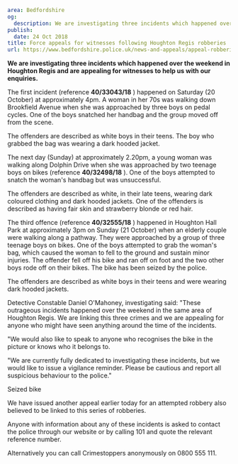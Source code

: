 ```yaml
area: Bedfordshire
og:
  description: We are investigating three incidents which happened over the weekend in Houghton Regis and we are appealing for help with our enquiries.
publish:
  date: 24 Oct 2018
title: Force appeals for witnesses following Houghton Regis robberies
url: https://www.bedfordshire.police.uk/news-and-appeals/appeal-robberies-houghton-regis-oct18
```

**We are investigating three incidents which happened over the weekend in Houghton Regis and are appealing for witnesses to help us with our enquiries.**

The first incident (reference **40/33043/18** ) happened on Saturday (20 October) at approximately 4pm. A woman in her 70s was walking down Brookfield Avenue when she was approached by three boys on pedal cycles. One of the boys snatched her handbag and the group moved off from the scene.

The offenders are described as white boys in their teens. The boy who grabbed the bag was wearing a dark hooded jacket.

The next day (Sunday) at approximately 2.20pm, a young woman was walking along Dolphin Drive when she was approached by two teenage boys on bikes (reference **40/32498/18** ). One of the boys attempted to snatch the woman's handbag but was unsuccessful.

The offenders are described as white, in their late teens, wearing dark coloured clothing and dark hooded jackets. One of the offenders is described as having fair skin and strawberry blonde or red hair.

The third offence (reference **40/32555/18** ) happened in Houghton Hall Park at approximately 3pm on Sunday (21 October) when an elderly couple were walking along a pathway. They were approached by a group of three teenage boys on bikes. One of the boys attempted to grab the woman's bag, which caused the woman to fell to the ground and sustain minor injuries. The offender fell off his bike and ran off on foot and the two other boys rode off on their bikes. The bike has been seized by the police.

The offenders are described as white boys in their teens and were wearing dark hooded jackets.

Detective Constable Daniel O'Mahoney, investigating said: "These outrageous incidents happened over the weekend in the same area of Houghton Regis. We are linking this three crimes and we are appealing for anyone who might have seen anything around the time of the incidents.

"We would also like to speak to anyone who recognises the bike in the picture or knows who it belongs to.

"We are currently fully dedicated to investigating these incidents, but we would like to issue a vigilance reminder. Please be cautious and report all suspicious behaviour to the police."

Seized bike

We have issued another appeal earlier today for an attempted robbery also believed to be linked to this series of robberies.

Anyone with information about any of these incidents is asked to contact the police through our website or by calling 101 and quote the relevant reference number.

Alternatively you can call Crimestoppers anonymously on 0800 555 111.
